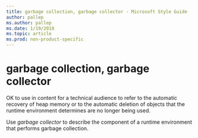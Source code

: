 ```yaml
---
title: garbage collection, garbage collector - Microsoft Style Guide
author: pallep
ms.author: pallep
ms.date: 1/19/2018
ms.topic: article
ms.prod: non-product-specific
---
```


# garbage collection, garbage collector

OK to use in content for a technical audience to refer
to the automatic recovery of heap memory or to the automatic
deletion of objects that the runtime environment determines are no
longer being used. 

Use *garbage collector* to describe the component of a runtime environment that performs garbage collection.
